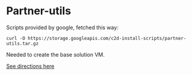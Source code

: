 # Partner-utils

Scripts provided by google, fetched this way:

```
curl -O https://storage.googleapis.com/c2d-install-scripts/partner-utils.tar.gz
```

Needed to create the base solution VM.

[See directions here](https://cloud.google.com/launcher/docs/partners/technical-components#create_the_base_solution_vm)

